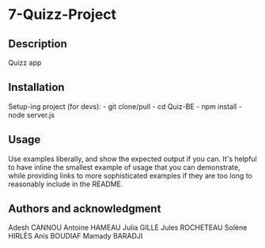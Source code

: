 # 7-Quizz-Project

## Description
Quizz app

## Installation
Setup-ing project (for devs):
    - git clone/pull
    - cd Quiz-BE
    - npm install
    - node server.js

## Usage
Use examples liberally, and show the expected output if you can. It's helpful to have inline the smallest example of usage that you can demonstrate, while providing links to more sophisticated examples if they are too long to reasonably include in the README.

## Authors and acknowledgment
Adesh CANNOU
Antoine HAMEAU
Julia GILLE
Jules ROCHETEAU
Solène HIRLÈS
Anis BOUDIAF
Mamady BARADJI